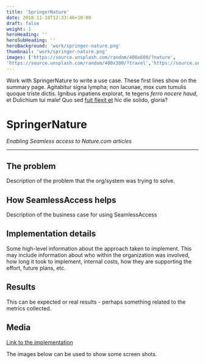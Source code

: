 ```yaml
---
title: 'SpringerNature'
date: 2018-11-18T12:33:46+10:00
draft: false
weight: 1
heroHeading: ''
heroSubHeading: ''
heroBackground: 'work/springer-nature.png'
thumbnail: 'work/springer-nature.png'
images: ['https://source.unsplash.com/random/400x600/?nature', 
'https://source.unsplash.com/random/400x300/?travel','https://source.unsplash.com/random/400x300/?architecture','https://source.unsplash.com/random/400x600/?buildings','https://source.unsplash.com/random/400x300/?city','https://source.unsplash.com/random/400x600/?business']
---
```


Work with SpringerNature to write a use case. These first lines show on the summary page. Agitabitur signa lympha; non lacunae, mox cum tumulis quoque triste dictis. Ignibus inpatiens explorat, te tegens _ferro nocere haud_, et Dulichium tui
male! Quo sed [fuit flexit et](#vexant-achivi) hic die solido, gloria?

# SpringerNature

_Enabling Seamless access to Nature.com articles_

---

## The problem

Description of the problem that the org/system was trying to solve.

## How SeamlessAccess helps

Description of the business case for using SeamlessAccess

## Implementation details

Some high-level information about the approach taken to implement. This may include information about who within the organization was involved, how long it took to implement, internal costs, how they are supporting the effort, future plans, etc.

## Results

This can be expected or real results - perhaps something related to the metrics collected.

## Media

[Link to the implementation](#)

The images below can be used to show some screen shots.

